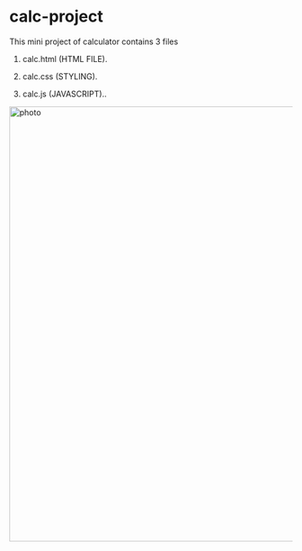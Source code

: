 # calc-project
This mini project of calculator contains 3 files

1) calc.html (HTML FILE).

2) calc.css (STYLING).

3) calc.js (JAVASCRIPT)..

<img width="773" alt="photo" src="https://github.com/Ayushxx007/calc-project/assets/138853573/478fcf0e-ca3a-4ccf-9a43-61b746ab5111">
